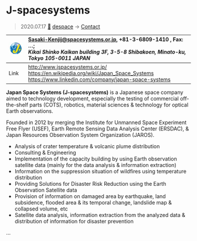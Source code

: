 # J-spacesystems
> 2020.07.17 [🚀](../index/index.md) [despace](index.md) → [Contact](contact.md)

|[![](f/contact/j/jspacesys_logo1_thumb.jpg)](f/contact/j/jspacesys_logo1.png)|<Sasaki-Kenjij@spacesystems.or.jp>, +81-3-6809-1410 , Fax: …;<br> *Kikai Shinko Kaikan building 3F, 3-5-8 Shibakoen, Minato-ku, Tokyo 105-0011 JAPAN*|
|:--|:--|
|Link|<http://www.jspacesystems.or.jp/><br> <https://en.wikipedia.org/wiki/Japan_Space_Systems><br> <https://www.linkedin.com/company/japan-space-systems>|

**Japan Space Systems (J-spacesystems)** is a Japanese space company aimed to technology development, especially the testing of commercial off-the-shelf parts (COTS), robotics, material sciences & technology for optical Earth observations.

Founded in 2012 by merging the Institute for Unmanned Space Experiment Free Flyer (USEF), Earth Remote Sensing Data Analysis Center (ERSDAC), & Japan Resources Observation System Organization (JAROS).

   - Analysis of crater temperature & volcanic plume distribution
   - Consulting & Engineering
   - Implementation of the capacity building by using Earth observation satellite data (mainly for the data analysis & information extraction)
   - Information on the suppression situation of wildfires using temperature distribution
   - Providing Solutions for Disaster Risk Reduction using the Earth Observation Satellite data
   - Provision of information on damaged area by earthquake, land subsidence, flooded area & its temporal change, landslide map & collapsed volume, etc
   - Satellite data analysis, information extraction from the analyzed data & distribution of information for disaster prevention

<p style="page-break-after:always"> </p>

…

